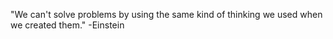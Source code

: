 "We can't solve problems by using the same kind of thinking we used when we created them." -Einstein